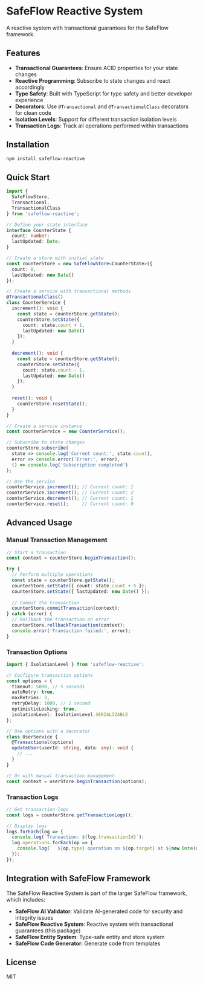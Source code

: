 # SafeFlow Reactive System

A reactive system with transactional guarantees for the SafeFlow framework.

## Features

- **Transactional Guarantees**: Ensure ACID properties for your state changes
- **Reactive Programming**: Subscribe to state changes and react accordingly
- **Type Safety**: Built with TypeScript for type safety and better developer experience
- **Decorators**: Use `@Transactional` and `@TransactionalClass` decorators for clean code
- **Isolation Levels**: Support for different transaction isolation levels
- **Transaction Logs**: Track all operations performed within transactions

## Installation

```bash
npm install safeflow-reactive
```

## Quick Start

```typescript
import { 
  SafeFlowStore, 
  Transactional, 
  TransactionalClass 
} from 'safeflow-reactive';

// Define your state interface
interface CounterState {
  count: number;
  lastUpdated: Date;
}

// Create a store with initial state
const counterStore = new SafeFlowStore<CounterState>({
  count: 0,
  lastUpdated: new Date()
});

// Create a service with transactional methods
@TransactionalClass()
class CounterService {
  increment(): void {
    const state = counterStore.getState();
    counterStore.setState({
      count: state.count + 1,
      lastUpdated: new Date()
    });
  }
  
  decrement(): void {
    const state = counterStore.getState();
    counterStore.setState({
      count: state.count - 1,
      lastUpdated: new Date()
    });
  }
  
  reset(): void {
    counterStore.resetState();
  }
}

// Create a service instance
const counterService = new CounterService();

// Subscribe to state changes
counterStore.subscribe(
  state => console.log('Current count:', state.count),
  error => console.error('Error:', error),
  () => console.log('Subscription completed')
);

// Use the service
counterService.increment(); // Current count: 1
counterService.increment(); // Current count: 2
counterService.decrement(); // Current count: 1
counterService.reset();     // Current count: 0
```

## Advanced Usage

### Manual Transaction Management

```typescript
// Start a transaction
const context = counterStore.beginTransaction();

try {
  // Perform multiple operations
  const state = counterStore.getState();
  counterStore.setState({ count: state.count + 5 });
  counterStore.setState({ lastUpdated: new Date() });
  
  // Commit the transaction
  counterStore.commitTransaction(context);
} catch (error) {
  // Rollback the transaction on error
  counterStore.rollbackTransaction(context);
  console.error('Transaction failed:', error);
}
```

### Transaction Options

```typescript
import { IsolationLevel } from 'safeflow-reactive';

// Configure transaction options
const options = {
  timeout: 5000, // 5 seconds
  autoRetry: true,
  maxRetries: 3,
  retryDelay: 1000, // 1 second
  optimisticLocking: true,
  isolationLevel: IsolationLevel.SERIALIZABLE
};

// Use options with a decorator
class UserService {
  @Transactional(options)
  updateUser(userId: string, data: any): void {
    // ...
  }
}

// Or with manual transaction management
const context = userStore.beginTransaction(options);
```

### Transaction Logs

```typescript
// Get transaction logs
const logs = counterStore.getTransactionLogs();

// Display logs
logs.forEach(log => {
  console.log(`Transaction: ${log.transactionId}`);
  log.operations.forEach(op => {
    console.log(`  ${op.type} operation on ${op.target} at ${new Date(op.timestamp)}`);
  });
});
```

## Integration with SafeFlow Framework

The SafeFlow Reactive System is part of the larger SafeFlow framework, which includes:

- **SafeFlow AI Validator**: Validate AI-generated code for security and integrity issues
- **SafeFlow Reactive System**: Reactive system with transactional guarantees (this package)
- **SafeFlow Entity System**: Type-safe entity and store system
- **SafeFlow Code Generator**: Generate code from templates

## License

MIT 